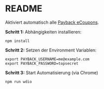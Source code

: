 # README

Aktiviert automatisch alle [Payback eCoupons](https://www.payback.de).

**Schritt 1:** Abhängigkeiten installieren:

    npm install

**Schritt 2:** Setzen der Environment Variablen:

    export PAYBACK_USERNAME=me@example.com
    export PAYBACK_PASSWORD=topsecret

**Schritt 3:** Start Automatisierung (via Chrome)

    npm run wdio